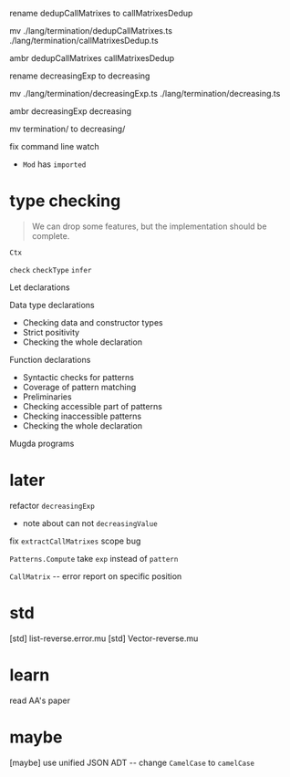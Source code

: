 rename dedupCallMatrixes to callMatrixesDedup

mv ./lang/termination/dedupCallMatrixes.ts ./lang/termination/callMatrixesDedup.ts

ambr dedupCallMatrixes callMatrixesDedup

rename decreasingExp to decreasing

mv ./lang/termination/decreasingExp.ts ./lang/termination/decreasing.ts

ambr decreasingExp decreasing

mv termination/ to decreasing/

fix command line watch

- `Mod` has `imported`

# type checking

> We can drop some features, but the implementation should be complete.

`Ctx`

`check`
`checkType`
`infer`

Let declarations

Data type declarations

- Checking data and constructor types
- Strict positivity
- Checking the whole declaration

Function declarations

- Syntactic checks for patterns
- Coverage of pattern matching
- Preliminaries
- Checking accessible part of patterns
- Checking inaccessible patterns
- Checking the whole declaration

Mugda programs

# later

refactor `decreasingExp`

- note about can not `decreasingValue`

fix `extractCallMatrixes` scope bug

`Patterns.Compute` take `exp` instead of `pattern`

`CallMatrix` -- error report on specific position

# std

[std] list-reverse.error.mu
[std] Vector-reverse.mu

# learn

read AA's paper

# maybe

[maybe] use unified JSON ADT -- change `CamelCase` to `camelCase`
